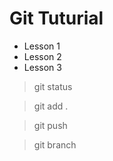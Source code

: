 # Git Tuturial

- Lesson 1
- Lesson 2
- Lesson 3

> git status

> git add .

> git push

> git branch